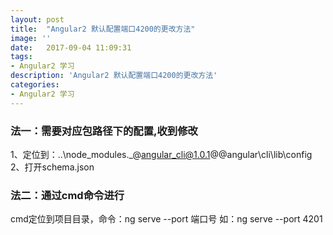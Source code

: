 ```yaml
---
layout: post
title:  "Angular2 默认配置端口4200的更改方法"
image: ''
date:   2017-09-04 11:09:31
tags: 
- Angular2 学习
description: 'Angular2 默认配置端口4200的更改方法'
categories:
- Angular2 学习
---
```

 
 

### 法一：需要对应包路径下的配置,收到修改

1、定位到：..\node_modules\._@angular_cli@1.0.1@@angular\cli\lib\config
2、打开schema.json

### 法二：通过cmd命令进行

cmd定位到项目目录，命令：ng serve --port 端口号
如：ng serve --port 4201

	
	
	
	
	
	
	
	
	
	
	
	
	
	
	
	
